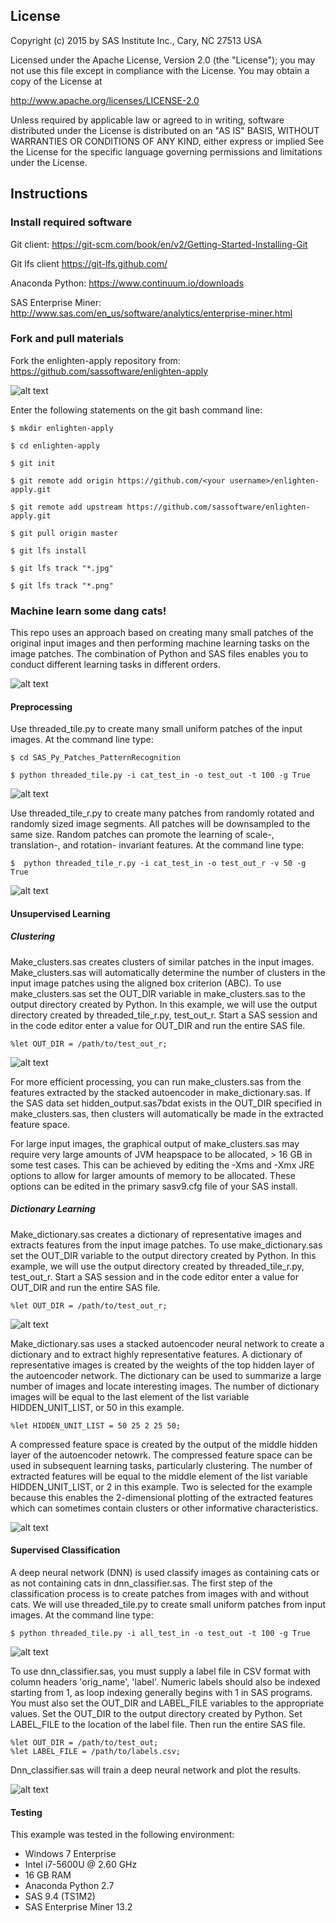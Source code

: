 ## License

Copyright (c) 2015 by SAS Institute Inc., Cary, NC 27513 USA

Licensed under the Apache License, Version 2.0 (the "License");
you may not use this file except in compliance with the License.
You may obtain a copy of the License at

   http://www.apache.org/licenses/LICENSE-2.0

Unless required by applicable law or agreed to in writing, software
distributed under the License is distributed on an "AS IS" BASIS,
WITHOUT WARRANTIES OR CONDITIONS OF ANY KIND, either express or implied
See the License for the specific language governing permissions and 
limitations under the License.

## Instructions

### Install required software 

Git client: https://git-scm.com/book/en/v2/Getting-Started-Installing-Git

Git lfs client https://git-lfs.github.com/

Anaconda Python: https://www.continuum.io/downloads

SAS Enterprise Miner: http://www.sas.com/en_us/software/analytics/enterprise-miner.html

### Fork and pull materials

Fork the enlighten-apply repository from: https://github.com/sassoftware/enlighten-apply

![alt text](README_pics/fork.png "Fork this repo!")

Enter the following statements on the git bash command line:

`$ mkdir enlighten-apply`
 
 
`$ cd enlighten-apply`


`$ git init`


`$ git remote add origin https://github.com/<your username>/enlighten-apply.git`


`$ git remote add upstream https://github.com/sassoftware/enlighten-apply.git`


`$ git pull origin master`


`$ git lfs install`


`$ git lfs track "*.jpg"`


`$ git lfs track "*.png"`


### Machine learn some dang cats!

This repo uses an approach based on creating many small patches of the original input images and then performing machine learning tasks on the image patches. The combination of Python and SAS files enables you to conduct different learning tasks in different orders. 

![alt text](README_pics/work_flow.png "Suggested work flows")

#### Preprocessing

Use threaded_tile.py to create many small uniform patches of the input images. At the command line type:

`$ cd SAS_Py_Patches_PatternRecognition`


`$ python threaded_tile.py -i cat_test_in -o test_out -t 100 -g True`

![alt text](README_pics/uniform1.png "Uniform patches")

Use threaded_tile_r.py to create many patches from randomly rotated and randomly sized image segments. All patches will be downsampled to the same size. Random patches can promote the learning of scale-, translation-, and rotation- invariant features.  At the command line type:

`$  python threaded_tile_r.py -i cat_test_in -o test_out_r -v 50 -g True`

![alt text](README_pics/random.png "Random Patches")

#### Unsupervised Learning

##### Clustering

Make_clusters.sas creates clusters of similar patches in the input images. Make_clusters.sas will automatically determine the number of clusters in the input image patches using the aligned box criterion (ABC). To use make_clusters.sas set the OUT_DIR variable in make_clusters.sas to the output directory created by Python. In this example, we will use the output directory created by threaded_tile_r.py, test_out_r. Start a SAS session and in the code editor enter a value for OUT_DIR and run the entire SAS file.

```sas
%let OUT_DIR = /path/to/test_out_r;
```

![alt text](README_pics/make_clusters.png "Cat clusters")

For more efficient processing, you can run make_clusters.sas from the features extracted by the stacked autoencoder in make_dictionary.sas. If the SAS data set hidden_output.sas7bdat exists in the OUT_DIR specified in make_clusters.sas, then clusters will automatically be made in the extracted feature space. 

For large input images, the graphical output of make_clusters.sas may require very large amounts of JVM heapspace to be allocated, > 16 GB in some test cases. This can be achieved by editing the -Xms and -Xmx JRE options to allow for larger amounts of memory to be allocated. These options can be edited in the primary sasv9.cfg file of your SAS install.

##### Dictionary Learning

Make_dictionary.sas creates a dictionary of representative images and extracts features from the input image patches. To use make_dictionary.sas set the OUT_DIR variable to the output directory created by Python. In this example, we will use the output directory created by threaded_tile_r.py, test_out_r. Start a SAS session and in the code editor enter a value for OUT_DIR and run the entire SAS file.

```sas
%let OUT_DIR = /path/to/test_out_r;
```

![alt text](README_pics/make_dictionary1.png "Cat dictionary and extracted features")

Make_dictionary.sas uses a stacked autoencoder neural network to create a dictionary and to extract highly representative features. A dictionary of representative images is created by the weights of the top hidden layer of the autoencoder network. The dictionary can be used to summarize a large number of images and locate interesting images. The number of dictionary images will be equal to the last element of the list variable HIDDEN_UNIT_LIST, or 50 in this example.

```sas
%let HIDDEN_UNIT_LIST = 50 25 2 25 50;
```

A compressed feature space is created by the output of the middle hidden layer of the autoencoder netowrk. The compressed feature space
can be used in subsequent learning tasks, particularly clustering. The number of extracted features will be equal to the middle element of the list variable HIDDEN_UNIT_LIST, or 2 in this example. Two is selected for the example because this enables the 2-dimensional plotting of the extracted features which can sometimes contain clusters or other informative characteristics.

![alt text](README_pics/make_dictionary2.png "Autoencoder neural network")

#### Supervised Classification

A deep neural network (DNN) is used classify images as containing cats or as not containing cats in dnn_classifier.sas. The first step of the classification process is to create patches from images with and without cats. We will use threaded_tile.py to create small uniform patches from input images. At the command line type:

`$ python threaded_tile.py -i all_test_in -o test_out -t 100 -g True`

![alt text](README_pics/uniform2.png "Uniform patches")

To use dnn_classifier.sas, you must supply a label file in CSV format with column headers 'orig_name', 'label'. Numeric labels should also be indexed starting from 1, as loop indexing generally begins with 1 in SAS programs. You must also set the OUT_DIR and LABEL_FILE variables to the appropriate values. Set the OUT_DIR to the output directory created by Python. Set LABEL_FILE to the location of the label file. Then run the entire SAS file.

```sas
%let OUT_DIR = /path/to/test_out;
%let LABEL_FILE = /path/to/labels.csv;
```

Dnn_classifier.sas will train a deep neural network and plot the results.

![alt text](README_pics/dnn.png "Classified patches")

#### Testing

This example was tested in the following environment:

* Windows 7 Enterprise
* Intel i7-5600U @ 2.60 GHz
* 16 GB RAM
* Anaconda Python 2.7
* SAS 9.4 (TS1M2)
* SAS Enterprise Miner 13.2
